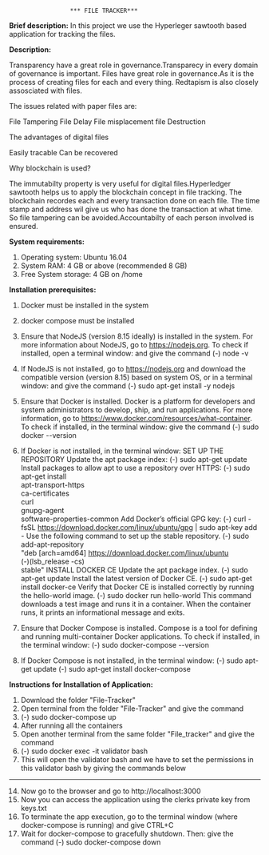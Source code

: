                      *** FILE TRACKER***


**Brief description:**
In this project we use the Hyperleger sawtooth based application for tracking the files.


**Description:**

Transparency have a great role in governance.Transparecy in every domain of governance is important.
Files have great role in governance.As it is the process of creating files for each and every thing.
Redtapism is also closely assosciated with files.

The issues related with paper files are:

File Tampering
File Delay
File misplacement
file Destruction


The advantages of digital files

Easily tracable
Can be recovered



Why blockchain is used?

The immutabilty property is very useful for digital files.Hyperledger sawtooth helps us to apply
the blockchain concept in file tracking.
The blockchain recordes each and every transaction done on each file.
The time stamp and address wil give us who has done the transaction at what time.
So file tampering can be avoided.Accountabilty of each person involved is ensured.


**System requirements:**

1. Operating system: Ubuntu 16.04
2. System RAM: 4 GB or above (recommended 8 GB)
3. Free System storage: 4 GB on /home


**Installation prerequisites:**

1. Docker must be installed in the system
2. docker compose must be installed


3. Ensure that NodeJS (version 8.15 ideally) is installed in the system. For more information about NodeJS, go to https://nodejs.org. To check if installed, open a terminal window: and give the command
   (-) node -v
4. If NodeJS is not installed, go to https://nodejs.org and download the compatible version (version 8.15) based on system OS, or in a terminal window: and give the command
   (-) sudo apt-get install -y nodejs
5. Ensure that Docker is installed. Docker is a platform for developers and system administrators to develop, ship, and run applications. For more information, go to https://www.docker.com/resources/what-container. To check if installed, in the terminal window: give the command
   (-) sudo docker --version
6. If Docker is not installed, in the terminal window:
   SET UP THE REPOSITORY
   Update the apt package index:
   (-) sudo apt-get update
   Install packages to allow apt to use a repository over HTTPS:
   (-) sudo apt-get install \
    apt-transport-https \
    ca-certificates \
    curl \
    gnupg-agent \
    software-properties-common
   Add Docker’s official GPG key:
   (-) curl -fsSL https://download.docker.com/linux/ubuntu/gpg | sudo apt-key add -
   Use the following command to set up the stable repository.
   (-) sudo add-apt-repository \
   "deb [arch=amd64] https://download.docker.com/linux/ubuntu \
   (-)(lsb_release -cs) \
   stable"
   INSTALL DOCKER CE
   Update the apt package index.
   (-) sudo apt-get update
   Install the latest version of Docker CE.
   (-) sudo apt-get install docker-ce
   Verify that Docker CE is installed correctly by running the hello-world image.
   (-) sudo docker run hello-world
   This command downloads a test image and runs it in a container. When the container runs, it prints an informational message and exits.
7. Ensure that Docker Compose is installed. Compose is a tool for defining and running multi-container Docker applications. To check if installed, in the terminal window:
   (-) sudo docker-compose --version
8. If Docker Compose is not installed, in the terminal window:
   (-) sudo apt-get update
   (-) sudo apt-get install docker-compose


**Instructions for Installation of Application:**

1. Download the folder "File-Tracker"
2. Open terminal from the folder "File-Tracker" and give the command 
3. (-) sudo docker-compose up
4. After running all the containers 
5.  Open another terminal from the same folder "File_tracker" and give the command 
6. (-) sudo docker exec -it validator bash
7. This will open the validator bash and we have to set the permissions in this validator bash by giving the commands below


----------------------------------------

14. Now go to the browser and go to http://localhost:3000
15. Now you can access the application using the clerks private key from keys.txt
16. To terminate the app execution, go to the terminal window (where docker-compose is running) and give CTRL+C
17. Wait for docker-compose to gracefully shutdown. Then: give the command
    (-) sudo docker-compose down








